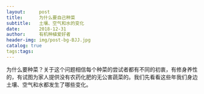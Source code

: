 ```yaml
---
layout:     post
title:      为什么要自己种菜
subtitle:   土壤、空气和水的变化
date:       2018-12-31
author:     有机种植爱好者
header-img: img/post-bg-BJJ.jpg
catalog: true
tags:tags:
---
```

> 
为什么要种菜？关于这个问题相信每个种菜的尝试者都有不同的初衷，有修身养性的，有试图为家人提供没有农药化肥的无公害蔬菜的。我们先看看这些年我们身边土壤、空气和水都发生了哪些变化。
